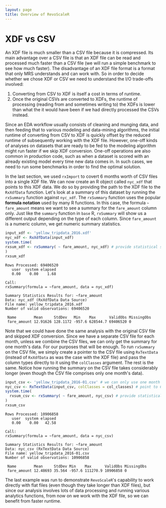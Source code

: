 ```yaml
---
layout: page
title: Overview of RevoScaleR
---
```

# XDF vs CSV

An XDF file is much smaller than a CSV file because it is compressed. Its main advantage over a CSV file is that an XDF file can be read and processed much faster than a CSV file (we will run a simple benchmark to see how much faster). The disadvantage of an XDF file format is a format that only MRS understands and can work with. So in order to decide whether we chose XDF or CSV we need to understand the I/O trade-offs involved:

1. Converting from CSV to XDF is itself a cost in terms of runtime.
2. Once the original CSVs are converted to XDFs, the runtime of processing (reading from and sometimes writing to) the XDFs is lower than what the it would have been if we had directly processed the CSVs instead.

Since an EDA workflow usually consists of cleaning and munging data, and then feeding that to various modeling and data-mining algorithms, the initial runtime of converting from CSV to XDF is quickly offset by the reduced runtime of subsequently working with the XDF file. However, one-off kinds of analyses on datasets that are ready to be fed to the modeling algorithm might run faster if we skip XDF conversion. One-off operations are also common in production code, such as when a dataset is scored with an already existing model every time new data comes in. In such cases, we need to run some benchmarks in order to find the optimal solution.

In the last section, we used `rxImport` to covert 6 months worth of CSV files into a single XDF file.  We can now create an R object called `nyc_xdf` that points to this XDF data. We do so by providing the path to the XDF file to the `RxXdfData` function. Let's look at a summary of this dataset by running the `rxSummary` function against `nyc_xdf`. The `rxSummary` function uses the popular **formula notation** used by many R functions. In this case, the formula `~ fare_amount` means we want to see a summary for the `fare_amount` column only. Just like the `summary` function in `base` R, `rxSummary` will show us a different output depending on the type of each column. Since `fare_amount` is a numeric column, we get numeric summary statistics.

```R
input_xdf <- 'yellow_tripdata_2016.xdf'
nyc_xdf <- RxXdfData(input_xdf)
system.time(
rxsum_xdf <- rxSummary( ~ fare_amount, nyc_xdf) # provide statistical summaries for fare amount
)
rxsum_xdf
```

```Rout
Rows Processed: 69406520 
   user  system elapsed 
   0.00    0.00    1.68 

Call:
rxSummary(formula = ~fare_amount, data = nyc_xdf)

Summary Statistics Results for: ~fare_amount
Data: nyc_xdf (RxXdfData Data Source)
File name: yellow_tripdata_2016.xdf
Number of valid observations: 69406520 
 
 Name        Mean     StdDev   Min    Max      ValidObs MissingObs
 fare_amount 12.91626 128.1172 -957.6 628544.7 69406520 0         
```

Note that we could have done the same analysis with the original CSV file and skipped XDF conversion. Since we have a separate CSV file for each month, unless we combine the CSV files, we can only get the summary for one month's data.  For our purposes that will be enough. To run `rxSummary` on the CSV file, we simply create a pointer to the CSV file using `RxTextData` (instead of `RxXdfData` as was the case with the XDF file) and pass the column types directly to it using the `colClasses` argument. The rest is the same.  Notice how running the summary on the CSV file takes considerably longer (even though the CSV file comprises only one month's data).

```R
input_csv <- 'yellow_tripdata_2016-01.csv' # we can only use one month's data unless we join the CSVs
nyc_csv <- RxTextData(input_csv, colClasses = col_classes) # point to CSV file and provide column info
system.time(
  rxsum_csv <- rxSummary( ~ fare_amount, nyc_csv) # provide statistical summaries for fare amount
)
rxsum_csv
```

```Rout
Rows Processed: 10906858 
   user  system elapsed 
   0.00    0.00   42.58 

Call:
rxSummary(formula = ~fare_amount, data = nyc_csv)

Summary Statistics Results for: ~fare_amount
Data: nyc_csv (RxTextData Data Source)
File name: yellow_tripdata_2016-01.csv
Number of valid observations: 10906858 
 
 Name        Mean     StdDev Min    Max      ValidObs MissingObs
 fare_amount 12.48693 35.564 -957.6 111270.9 10906858 0         
```

The last example was run to demonstrate `RevoScaleR`'s capability to work directly with flat files (even though they take longer than XDF files), but since our analysis involves lots of data processing and running various analytics functions, from now on we work with the XDF file, so we can benefit from faster runtime.